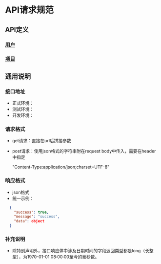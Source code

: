  <!-- toc -->

# API请求规范

## API定义

### [用户](api-user.md)

### [项目](api-project.md)

## 通用说明

### 接口地址

- 正式环境：
- 测试环境：
- 开发环境：

### 请求格式

- get请求：直接在url后拼接参数

- post请求：使用json格式的字符串附在request body中传入，需要在header中指定 

  "Content-Type:application/json;charset=UTF-8"

### 响应格式

- json格式
- 统一示例：

``` json
  {
    "success": true,
    "message": "success",
    "data": object
  }
```

### 补充说明

- 除特别声明外，接口响应体中涉及日期时间的字段返回类型都是long（长整型），为1970-01-01 08:00:00至今的毫秒数。


